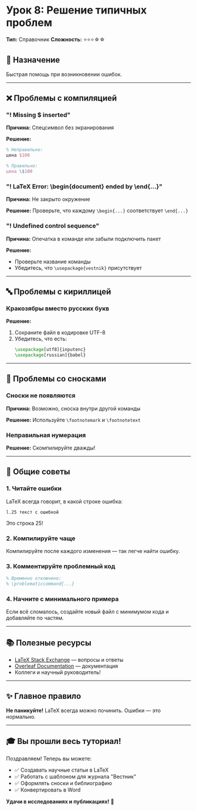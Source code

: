 # Урок 8: Решение типичных проблем

**Тип:** Справочник
**Сложность:** ⭐⭐⭐☆☆

## 🎯 Назначение

Быстрая помощь при возникновении ошибок.

---

## ❌ Проблемы с компиляцией

### "! Missing $ inserted"

**Причина:** Спецсимвол без экранирования

**Решение:**
```latex
% Неправильно:
цена $100

% Правильно:
цена \$100
```

### "! LaTeX Error: \begin{document} ended by \end{...}"

**Причина:** Не закрыто окружение

**Решение:** Проверьте, что каждому `\begin{...}` соответствует `\end{...}`

### "! Undefined control sequence"

**Причина:** Опечатка в команде или забыли подключить пакет

**Решение:**
- Проверьте название команды
- Убедитесь, что `\usepackage{vestnik}` присутствует

---

## 🔤 Проблемы с кириллицей

### Кракозябры вместо русских букв

**Решение:**
1. Сохраните файл в кодировке UTF-8
2. Убедитесь, что есть:
   ```latex
   \usepackage[utf8]{inputenc}
   \usepackage[russian]{babel}
   ```

---

## 📝 Проблемы со сносками

### Сноски не появляются

**Причина:** Возможно, сноска внутри другой команды

**Решение:** Используйте `\footnotemark` и `\footnotetext`

### Неправильная нумерация

**Решение:** Скомпилируйте дважды!

---

## 🔧 Общие советы

### 1. Читайте ошибки

LaTeX всегда говорит, в какой строке ошибка:
```
l.25 текст с ошибкой
```
Это строка 25!

### 2. Компилируйте чаще

Компилируйте после каждого изменения — так легче найти ошибку.

### 3. Комментируйте проблемный код

```latex
% Временно отключено:
% \problematiccommand{...}
```

### 4. Начните с минимального примера

Если всё сломалось, создайте новый файл с минимумом кода и добавляйте по частям.

---

## 📚 Полезные ресурсы

- [LaTeX Stack Exchange](https://tex.stackexchange.com/) — вопросы и ответы
- [Overleaf Documentation](https://www.overleaf.com/learn) — документация
- Коллеги и научный руководитель!

---

## ✨ Главное правило

**Не паникуйте!** LaTeX всегда можно починить. Ошибки — это нормально.

---

## 🎓 Вы прошли весь туториал!

Поздравляем! Теперь вы можете:
- ✅ Создавать научные статьи в LaTeX
- ✅ Работать с шаблоном для журнала "Вестник"
- ✅ Оформлять сноски и библиографию
- ✅ Конвертировать в Word

**Удачи в исследованиях и публикациях!** 🚀
